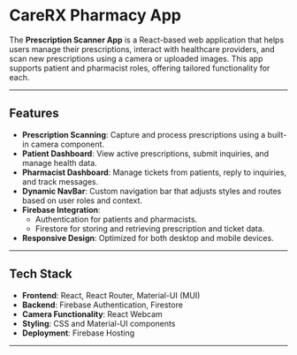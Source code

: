 # CareRX Pharmacy App

The **Prescription Scanner App** is a React-based web application that helps users manage their prescriptions, interact with healthcare providers, and scan new prescriptions using a camera or uploaded images. This app supports patient and pharmacist roles, offering tailored functionality for each.

---

## Features

- **Prescription Scanning**: Capture and process prescriptions using a built-in camera component.
- **Patient Dashboard**: View active prescriptions, submit inquiries, and manage health data.
- **Pharmacist Dashboard**: Manage tickets from patients, reply to inquiries, and track messages.
- **Dynamic NavBar**: Custom navigation bar that adjusts styles and routes based on user roles and context.
- **Firebase Integration**:
  - Authentication for patients and pharmacists.
  - Firestore for storing and retrieving prescription and ticket data.
- **Responsive Design**: Optimized for both desktop and mobile devices.

---

## Tech Stack

- **Frontend**: React, React Router, Material-UI (MUI)
- **Backend**: Firebase Authentication, Firestore
- **Camera Functionality**: React Webcam
- **Styling**: CSS and Material-UI components
- **Deployment**: Firebase Hosting

---
